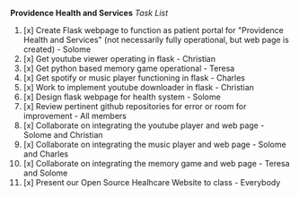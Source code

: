 **Providence Health and Services**
*Task List*

1. [x] Create Flask webpage to function as patient portal for "Providence Health and Services" (not necessarily fully operational, but web page is created) - Solome 
2. [x] Get youtube viewer operating in flask - Christian 
3. [x] Get python based memory game operational - Teresa 
4. [x] Get spotify or music player functioning in flask - Charles 
5. [x] Work to implement youtube downloader in flask - Christian 
6. [x] Design flask webpage for health system - Solome 
7. [x] Review pertinent github repositories for error or room for improvement - All members
8. [x] Collaborate on integrating the youtube player and web page - Solome and Christian
9. [x] Collaborate on integrating the music player and web page - Solome and Charles
10. [x] Collaborate on integrating the memory game and web page - Teresa and Solome
11. [x] Present our Open Source Healhcare Website to class - Everybody
